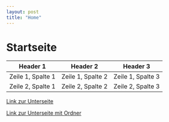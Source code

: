 ```yaml
---
layout: post
title: "Home"
---
```

# Startseite

| Header 1 | Header 2 | Header 3 |
| -------- | -------- | -------- |
| Zeile 1, Spalte 1 | Zeile 1, Spalte 2 | Zeile 1, Spalte 3 |
| Zeile 2, Spalte 1 | Zeile 2, Spalte 2 | Zeile 2, Spalte 3 |

[Link zur Unterseite](unterseite.md)

[Link zur Unterseite mit Ordner](_posts/unterseite.md)
